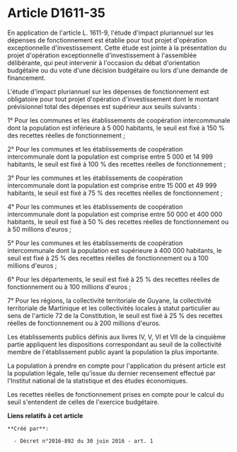 # Article D1611-35

En application de l'article L. 1611-9, l'étude d'impact pluriannuel sur les dépenses de fonctionnement est établie pour tout
projet d'opération exceptionnelle d'investissement. Cette étude est jointe à la présentation du projet d'opération
exceptionnelle d'investissement à l'assemblée délibérante, qui peut intervenir à l'occasion du débat d'orientation budgétaire
ou du vote d'une décision budgétaire ou lors d'une demande de financement.

L'étude d'impact pluriannuel sur les dépenses de fonctionnement est obligatoire pour tout projet d'opération d'investissement
dont le montant prévisionnel total des dépenses est supérieur aux seuils suivants :

1° Pour les communes et les établissements de coopération intercommunale dont la population est inférieure à 5 000 habitants,
le seuil est fixé à 150 % des recettes réelles de fonctionnement ;

2° Pour les communes et les établissements de coopération intercommunale dont la population est comprise entre 5 000 et 14
999 habitants, le seuil est fixé à 100 % des recettes réelles de fonctionnement ;

3° Pour les communes et les établissements de coopération intercommunale dont la population est comprise entre 15 000 et 49
999 habitants, le seuil est fixé à 75 % des recettes réelles de fonctionnement ;

4° Pour les communes et les établissements de coopération intercommunale dont la population est comprise entre 50 000 et 400
000 habitants, le seuil est fixé à 50 % des recettes réelles de fonctionnement ou à 50 millions d'euros ;

5° Pour les communes et les établissements de coopération intercommunale dont la population est supérieure à 400 000
habitants, le seuil est fixé à 25 % des recettes réelles de fonctionnement ou à 100 millions d'euros ;

6° Pour les départements, le seuil est fixé à 25 % des recettes réelles de fonctionnement ou à 100 millions d'euros ;

7° Pour les régions, la collectivité territoriale de Guyane, la collectivité territoriale de Martinique et les collectivités
locales à statut particulier au sens de l'article 72 de la Constitution, le seuil est fixé à 25 % des recettes réelles de
fonctionnement ou à 200 millions d'euros.

Les établissements publics définis aux livres IV, V, VI et VII de la cinquième partie appliquent les dispositions
correspondant au seuil de la collectivité membre de l'établissement public ayant la population la plus importante.

La population à prendre en compte pour l'application du présent article est la population légale, telle qu'issue du dernier
recensement effectué par l'Institut national de la statistique et des études économiques.

Les recettes réelles de fonctionnement prises en compte pour le calcul du seuil s'entendent de celles de l'exercice
budgétaire.

**Liens relatifs à cet article**

	**Créé par**:

	  - Décret n°2016-892 du 30 juin 2016 - art. 1
